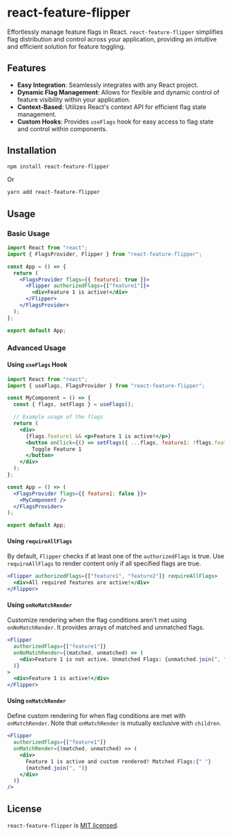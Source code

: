 # react-feature-flipper

Effortlessly manage feature flags in React. `react-feature-flipper` simplifies flag distribution and control across your application, providing an intuitive and efficient solution for feature toggling.

## Features

- **Easy Integration**: Seamlessly integrates with any React project.
- **Dynamic Flag Management**: Allows for flexible and dynamic control of feature visibility within your application.
- **Context-Based**: Utilizes React's context API for efficient flag state management.
- **Custom Hooks**: Provides `useFlags` hook for easy access to flag state and control within components.

## Installation

```bash
npm install react-feature-flipper
```

Or

```bash
yarn add react-feature-flipper
```

## Usage

### Basic Usage

```jsx
import React from "react";
import { FlagsProvider, Flipper } from "react-feature-flipper";

const App = () => {
  return (
    <FlagsProvider flags={{ feature1: true }}>
      <Flipper authorizedFlags={["feature1"]}>
        <div>Feature 1 is active!</div>
      </Flipper>
    </FlagsProvider>
  );
};

export default App;
```

### Advanced Usage

#### Using `useFlags` Hook

```jsx
import React from "react";
import { useFlags, FlagsProvider } from "react-feature-flipper";

const MyComponent = () => {
  const { flags, setFlags } = useFlags();

  // Example usage of the flags
  return (
    <div>
      {flags.feature1 && <p>Feature 1 is active!</p>}
      <button onClick={() => setFlags({ ...flags, feature1: !flags.feature1 })}>
        Toggle Feature 1
      </button>
    </div>
  );
};

const App = () => (
  <FlagsProvider flags={{ feature1: false }}>
    <MyComponent />
  </FlagsProvider>
);

export default App;
```

#### Using `requireAllFlags`

By default, `Flipper` checks if at least one of the `authorizedFlags` is true. Use `requireAllFlags` to render content only if all specified flags are true.

```jsx
<Flipper authorizedFlags={["feature1", "feature2"]} requireAllFlags>
  <div>All required features are active!</div>
</Flipper>
```

#### Using `onNoMatchRender`

Customize rendering when the flag conditions aren't met using `onNoMatchRender`. It provides arrays of matched and unmatched flags.

```jsx
<Flipper
  authorizedFlags={["feature1"]}
  onNoMatchRender={(matched, unmatched) => (
    <div>Feature 1 is not active. Unmatched Flags: {unmatched.join(", ")}</div>
  )}
>
  <div>Feature 1 is active!</div>
</Flipper>
```

#### Using `onMatchRender`

Define custom rendering for when flag conditions are met with `onMatchRender`. Note that `onMatchRender` is mutually exclusive with `children`.

```jsx
<Flipper
  authorizedFlags={["feature1"]}
  onMatchRender={(matched, unmatched) => (
    <div>
      Feature 1 is active and custom rendered! Matched Flags:{" "}
      {matched.join(", ")}
    </div>
  )}
/>
```

## License

`react-feature-flipper` is [MIT licensed](./LICENSE).
